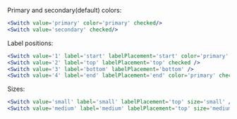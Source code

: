 Primary and secondary(default) colors:
```jsx
<Switch value='primary' color='primary' checked/>
<Switch value='secondary' checked/>
```

Label positions:
```jsx
<Switch value='1' label='start' labelPlacement='start' color='primary' />
<Switch value='2' label='top' labelPlacement='top' checked />
<Switch value='3' label='bottom' labelPlacement='bottom' />
<Switch value='4' label='end' labelPlacement='end' color='primary' checked />
```

Sizes:
```jsx
<Switch value='small' label='small' labelPlacement='top' size='small' />
<Switch value='medium' label='medium' labelPlacement='top' size='medium' />
```